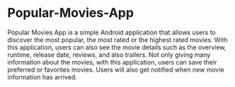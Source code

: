 # Popular-Movies-App

Popular Movies App is a simple Android application that allows users to discover the most popular, the most rated or the highest rated movies. With this application, users can also see the movie details such as the overview, runtime, release date, reviews, and also trailers. Not only giving many information about the movies, with this application, users can save their preferred or favorites movies. Users will also get notified when new movie information has arrived.
